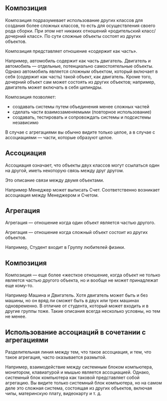 ## Композиция

Композиция подразумевает использование других классов для создания более сложных классов, то есть для осуществления своего рода сборки. При этом нет никаких отношений «родительский класс/дочерний класс». По сути сложные
объекты состоят из других объектов.

Композиция представляет отношение «содержит как часть».

Например, автомобиль содержит как часть двигатель. Двигатель и автомобиль — отдельные, потенциально самостоятельные объекты. Однако автомобиль является сложным объектом, который включает в себя (содержит как часть) такой объект, как двигатель. Кроме того, дочерний объект сам может состоять из других объектов; например, двигатель может включать в себя цилиндры.

Композиция позволяет:
- создавать системы путем объединения менее сложных частей
- сделать части взаимозаменяемыми (повторное использование)
- создавать, тестировать и сопровождать системы и подсистемы независимо

В случае с агрегациями вы обычно видите только целое, а в случае с ассоциациями — части, которые образуют целое.


## Ассоциация

Ассоциация означает, что объекты двух классов могут ссылаться один на другой, иметь некоторую связь между друг другом.

Это описание связи между двумя объектами.

Например Менеджер может выписать Счет. Соответственно возникает ассоциация между Менеджером и Счетом.


## Агрегация

Агрегация — отношение когда один объект является частью другого.

Агрегация — отношение когда сложный объект состоит из других объектов.

Например, Студент входит в Группу любителей физики.


## Композиция

Композиция — еще более «жесткое отношение, когда объект не только является частью другого объекта, но и вообще не может принадлежат еще кому-то.

Например Машина и Двигатель. Хотя двигатель может быть и без машины, но он вряд ли сможет быть в двух или трех машинах одновременно. В отличие от студента, который может входить и в другие группы тоже. Такие описания всегда несколько условны, но тем не менее.


## Использование ассоциаций в сочетании с агрегациями

Разделительная линия между тем, что такое ассоциация, и тем, что такое агрегация, часто оказывается размытой.

Например, взаимодействие между системным блоком компьютера, монитором, клавиатурой и мышью является ассоциацией. Однако, системный блок компьютера как таковой представляет собой агрегацию. Вы видите только системный блок компьютера, но на самом деле это сложная система, состоящая из других объектов, включая чипы, материнскую плату, видеокарту и т. д.
